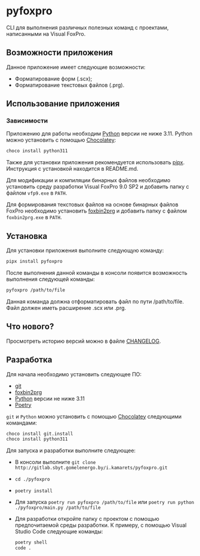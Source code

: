 # pyfoxpro

CLI для выполнения различных полезных команд с проектами, написанными на Visual FoxPro.

## Возможности приложения

Данное приложение имеет следующие возможности:

* Форматирование форм (.scx);
* Форматирование текстовых файлов (.prg).

## Использование приложения

### Зависимости

Приложению для работы необходим [Python](https://www.python.org/) версии не ниже 3.11. Python можно установить с помощью [Chocolatey](https://chocolatey.org/):

``` bash
choco install python311
```

Также для установки приложения рекомендуется использовать [pipx](https://github.com/pypa/pipx). Инструкция с установкой находится в README.md.

Для модификации и компиляции бинарных файлов необходимо установить среду разработки Visual FoxPro 9.0 SP2 и добавить папку с файлом `vfp9.exe` в `PATH`.

Для формирования текстовых файлов на основе бинарных файлов FoxPro необходимо установить [foxbin2prg](https://github.com/fdbozzo/foxbin2prg) и добавить папку с файлом `foxbin2prg.exe` в `PATH`.

## Установка

Для установки приложения выполните следующую команду:

``` bash
pipx install pyfoxpro
```

После выполнения данной команды в консоли появится возможность выполнения следующей команды:

``` bash
pyfoxpro /path/to/file
```

Данная команда должна отформатировать файл по пути /path/to/file. Файл должен иметь расширение .scx или .prg.

## Что нового?

Просмотреть историю версий можно в файле [CHANGELOG](/CHANGELOG.md).

## Разработка

Для начала необходимо установить следующее ПО:

* [git](https://git-scm.com/downloads)
* [foxbin2prg](https://github.com/fdbozzo/foxbin2prg)
* [Python](https://www.python.org/) версии не ниже 3.11
* [Poetry](https://python-poetry.org/)

`git` и `Python` можно установить с помощью [Chocolatey](https://chocolatey.org/) следующими командами:

``` bash
choco install git.install
choco install python311
```

Для запуска и разработки выполните следующее:

* В консоли выполните ```git clone http://gitlab.sbyt.gomelenergo.by/i.kamarets/pyfoxpro.git```
* `cd ./pyfoxpro`
* `poetry install`
* Для запуска `poetry run pyfoxpro /path/to/file` или `poetry run python ./pyfoxpro/main.py /path/to/file`
* Для разработки откройте папку с проектом с помощью предпочитаемой среды разработки. К примеру, с помощью Visual Studio Code следующие команды:

    ``` bash
    poetry shell
    code .
    ```